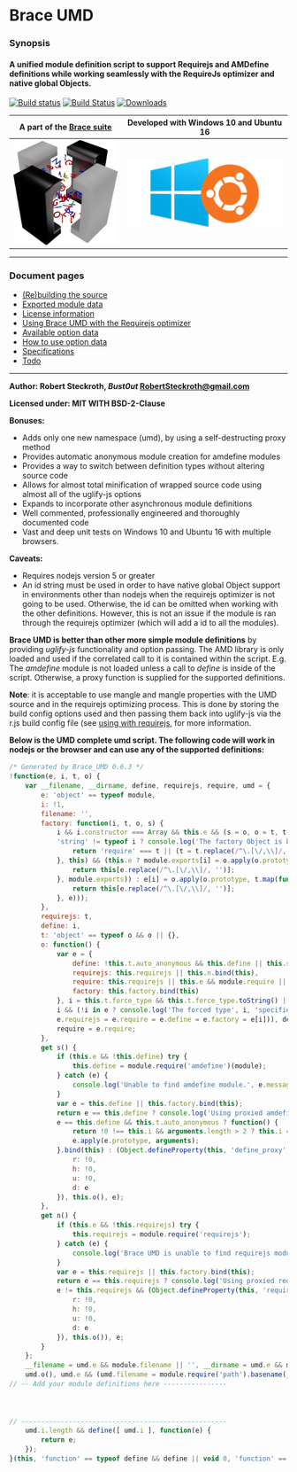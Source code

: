 # Brace UMD
### Synopsis

#### A unified module definition script to support Requirejs and AMDefine definitions while working seamlessly with the RequireJs optimizer and native global Objects.

[![Build status](https://ci.appveyor.com/api/projects/status/8ou8s3c7ocq0972h/branch/master?svg=true)](https://ci.appveyor.com/project/restarian/brace-umd/branch/master) [![Build Status](https://travis-ci.org/restarian/brace_umd.svg?branch=master)](https://travis-ci.org/restarian/brace_umd) [![Downloads](https://img.shields.io/npm/dm/brace_umd.svg?svg=true)](https://npmjs.org/package/brace_umd)


| A part of the [Brace suite](https://github.com/restarian/restarian/blob/master/brace/README.md)| Developed with Windows 10 and Ubuntu 16 
| ---- | ----
| ![Brace](https://raw.githubusercontent.com/restarian/restarian/master/brace/doc/image/brace_logo_small.png) | [![Ubuntu on Windows](https://raw.githubusercontent.com/restarian/restarian/master/doc/image/ubuntu_windows_logo.png)](https://github.com/Microsoft/BashOnWindows) | 


------

### Document pages
* [(Re)building the source](https://github.com/restarian/brace_umd/blob/master/doc/build.md)
* [Exported module data ](https://github.com/restarian/brace_umd/blob/master/doc/exported_data.md)
* [License information](https://github.com/restarian/brace_umd/blob/master/doc/license.md)
* [Using Brace UMD with the Requirejs optimizer](https://github.com/restarian/brace_umd/blob/master/doc/optimizer.md)
* [Available option data](https://github.com/restarian/brace_umd/blob/master/doc/options.md)
* [How to use option data](https://github.com/restarian/brace_umd/blob/master/doc/passing_option_data.md)
* [Specifications](https://github.com/restarian/brace_umd/blob/master/doc/specification.md)
* [Todo](https://github.com/restarian/brace_umd/blob/master/doc/todo.md)

----


**Author: Robert Steckroth, _Bust0ut_ [<RobertSteckroth@gmail.com>](mailto:robertsteckroth@gmail.com)**

**Licensed under: MIT WITH BSD-2-Clause**

**Bonuses:**
* Adds only one new namespace (umd), by using a self-destructing proxy method
* Provides automatic anonymous module creation for amdefine modules
* Provides a way to switch between definition types without altering source code
* Allows for almost total minification of wrapped source code using almost all of the uglify-js options
* Expands to incorporate other asynchronous module definitions
* Well commented, professionally engineered and thoroughly documented code
* Vast and deep unit tests on Windows 10 and Ubuntu 16 with multiple browsers.

**Caveats:**
  * Requires nodejs version 5 or greater
  * An id string must be used in order to have native global Object support in environments other than nodejs when the requirejs optimizer is not going to be used. Otherwise, the id can be omitted when working with the other definitions. However, this is not an issue if the module is ran through the requirejs optimizer (which will add a id to all the modules).

**Brace UMD is better than other more simple module definitions** by providing _uglify-js_ functionality and option passing. The AMD library is only loaded and used if the correlated call to it is contained within the script. E.g. The *amdefine* module is not loaded unless a call to *define* is inside of the script. Otherwise, a proxy function is supplied for the supported definitions.

**Note**: it is acceptable to use mangle and mangle properties with the UMD source and in the requirejs optimizing process. This is done by storing the build config options used and then passing them back into uglify-js via the r.js build config file (see [using with requirejs](https://github.com/restarian/brace_umd/blob/master/doc/optimizer.md), for more information.

**Below is the UMD complete umd script. The following code will work in nodejs or the browser and can use any of the supported definitions:**

```javascript
/* Generated by Brace_UMD 0.6.3 */
!function(e, i, t, o) {
    var __filename, __dirname, define, requirejs, require, umd = {
        e: 'object' == typeof module,
        i: !1,
        filename: '',
        factory: function(i, t, o, s) {
            i && i.constructor === Array && this.e && (s = o, o = t, t = i, i = this.filename), 
            'string' != typeof i ? console.log('The factory Object is being used but the module does not supply an id parameter. Skipping loading of the module.') : t.every(function(t) {
                return 'require' === t || (t = t.replace(/^\.[\/,\\]/, ''), ('factory' !== this.t.force_type || t in e) && (!this.e || t in module.exports) && t in e || !!console.log('The dependency', t, 'is not loaded into the factory. Skipping loading of the module', i));
            }, this) && (this.e ? module.exports[i] = o.apply(o.prototype, t.map(function(e, i) {
                return this[e.replace(/^\.[\/,\\]/, '')];
            }, module.exports)) : e[i] = o.apply(o.prototype, t.map(function(e, i) {
                return this[e.replace(/^\.[\/,\\]/, '')];
            }, e)));
        },
        requirejs: t,
        define: i,
        t: 'object' == typeof o && o || {},
        o: function() {
            var e = {
                define: !this.t.auto_anonymous && this.define || this.s.bind(this),
                requirejs: this.requirejs || this.n.bind(this),
                require: this.requirejs || this.e && module.require || this.factory.bind(this),
                factory: this.factory.bind(this)
            }, i = this.t.force_type && this.t.force_type.toString() || '';
            i && (!i in e ? console.log('The forced type', i, 'specified as an option is not supported by Brace UMD. Supported types are', Object.keys(e)) : (console.log('Forcing use of the definition type', i), 
            e.requirejs = e.require = e.define = e.factory = e[i])), define = e.define, requirejs = e.requirejs, 
            require = e.require;
        },
        get s() {
            if (this.e && !this.define) try {
                this.define = module.require('amdefine')(module);
            } catch (e) {
                console.log('Unable to find amdefine module.', e.message);
            }
            var e = this.define || this.factory.bind(this);
            return e == this.define ? console.log('Using proxied amdefine definition.') : console.log('Using factory proxied from amdefine call.'), 
            e == this.define && this.t.auto_anonymous ? function() {
                return !0 !== this.i && arguments.length > 2 ? this.i = arguments[0] : arguments.length <= 2 && (this.i = !0), 
                e.apply(e.prototype, arguments);
            }.bind(this) : (Object.defineProperty(this, 'define_proxy', {
                r: !0,
                h: !0,
                u: !0,
                d: e
            }), this.o(), e);
        },
        get n() {
            if (this.e && !this.requirejs) try {
                this.requirejs = module.require('requirejs');
            } catch (e) {
                console.log('Brace UMD is unable to find requirejs module.', e.message);
            }
            var e = this.requirejs || this.factory.bind(this);
            return e == this.requirejs ? console.log('Using proxied requirejs definition.') : console.log('Using factory proxied from requirejs call.'), 
            e != this.requirejs && (Object.defineProperty(this, 'requirejs_proxy', {
                r: !0,
                h: !0,
                u: !0,
                d: e
            }), this.o()), e;
        }
    };
    __filename = umd.e && module.filename || '', __dirname = umd.e && module.require('path').dirname(__filename) || '', 
    umd.o(), umd.e && (umd.filename = module.require('path').basename(__filename)), 
// -- Add your module definitions here ----------------



// ----------------------------------------------------
    umd.i.length && define([ umd.i ], function(e) {
        return e;
    });
}(this, 'function' == typeof define && define || void 0, 'function' == typeof requirejs && requirejs || void 0, {});
```
